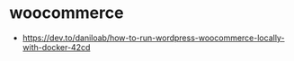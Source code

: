 # woocommerce

- https://dev.to/daniloab/how-to-run-wordpress-woocommerce-locally-with-docker-42cd

